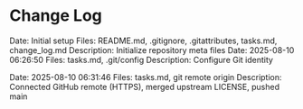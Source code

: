 # Change Log

Date: Initial setup
Files: README.md, .gitignore, .gitattributes, tasks.md, change_log.md
Description: Initialize repository meta files
Date: 2025-08-10 06:26:50
Files: tasks.md, .git/config
Description: Configure Git identity

Date: 2025-08-10 06:31:46
Files: tasks.md, git remote origin
Description: Connected GitHub remote (HTTPS), merged upstream LICENSE, pushed main

